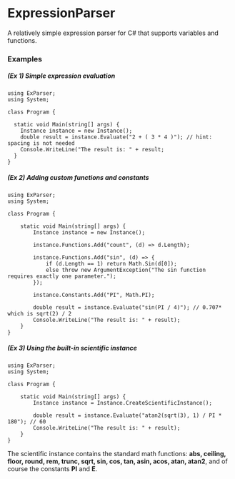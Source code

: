 # ExpressionParser
A relatively simple expression parser for C# that supports variables and functions.

### Examples
##### (Ex 1) Simple expression evaluation
```
using ExParser;
using System;

class Program {

  static void Main(string[] args) {
    Instance instance = new Instance();
    double result = instance.Evaluate("2 + ( 3 * 4 )"); // hint: spacing is not needed
    Console.WriteLine("The result is: " + result;
  }
}
```
##### (Ex 2) Adding custom functions and constants
```
using ExParser;
using System;

class Program {

    static void Main(string[] args) {
        Instance instance = new Instance();

        instance.Functions.Add("count", (d) => d.Length);

        instance.Functions.Add("sin", (d) => {
            if (d.Length == 1) return Math.Sin(d[0]);
            else throw new ArgumentException("The sin function requires exactly one parameter.");
        });

        instance.Constants.Add("PI", Math.PI);

        double result = instance.Evaluate("sin(PI / 4)"); // 0.707* which is sqrt(2) / 2
        Console.WriteLine("The result is: " + result);
    }
}
```
##### (Ex 3) Using the built-in scientific instance
```
using ExParser;
using System;

class Program {

    static void Main(string[] args) {
        Instance instance = Instance.CreateScientificInstance();

        double result = instance.Evaluate("atan2(sqrt(3), 1) / PI * 180"); // 60
        Console.WriteLine("The result is: " + result);
    }
}
```
The scientific instance contains the standard math functions:
**abs, ceiling, floor, round, rem, trunc, sqrt, sin, cos, tan, asin, acos, atan, atan2**, and of course the constants **PI** and **E**.
